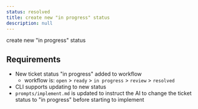```yaml
---
status: resolved
title: create new "in progress" status
description: null
---
```


create new "in progress" status

## Requirements

- New ticket status "in progress" added to workflow
    - workflow is: `open` > `ready` > `in progress` > `review` > `resolved`
- CLI supports updating to new status
- `prompts/implement.md` is updated to instruct the AI to change the ticket status to "in progress" before starting to implement
